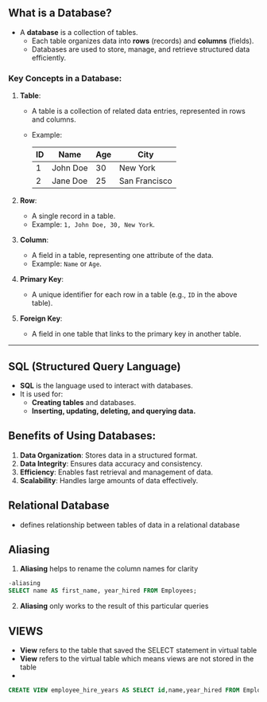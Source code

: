 ## What is a Database?

- A **database** is a collection of tables.
  - Each table organizes data into **rows** (records) and **columns** (fields).
  - Databases are used to store, manage, and retrieve structured data efficiently.

### Key Concepts in a Database:

1. **Table**:

   - A table is a collection of related data entries, represented in rows and columns.
   - Example:

     | ID  | Name     | Age | City          |
     | --- | -------- | --- | ------------- |
     | 1   | John Doe | 30  | New York      |
     | 2   | Jane Doe | 25  | San Francisco |

2. **Row**:

   - A single record in a table.
   - Example: `1, John Doe, 30, New York`.

3. **Column**:

   - A field in a table, representing one attribute of the data.
   - Example: `Name` or `Age`.

4. **Primary Key**:

   - A unique identifier for each row in a table (e.g., `ID` in the above table).

5. **Foreign Key**:
   - A field in one table that links to the primary key in another table.

---

## SQL (Structured Query Language)

- **SQL** is the language used to interact with databases.
- It is used for:
  - **Creating tables** and databases.
  - **Inserting, updating, deleting, and querying data.**

## Benefits of Using Databases:

1. **Data Organization**: Stores data in a structured format.
2. **Data Integrity**: Ensures data accuracy and consistency.
3. **Efficiency**: Enables fast retrieval and management of data.
4. **Scalability**: Handles large amounts of data effectively.

## Relational Database

- defines relationship between tables of data in a relational database

## Aliasing

1. **Aliasing** helps to rename the column names for clarity

```sql
-aliasing
SELECT name AS first_name, year_hired FROM Employees;
```

2. **Aliasing** only works to the result of this particular queries

## VIEWS

- **View** refers to the table that saved the SELECT statement in virtual table
- **View** refers to the virtual table which means views are not stored in the table
-

```sql
CREATE VIEW employee_hire_years AS SELECT id,name,year_hired FROM Employees
```
